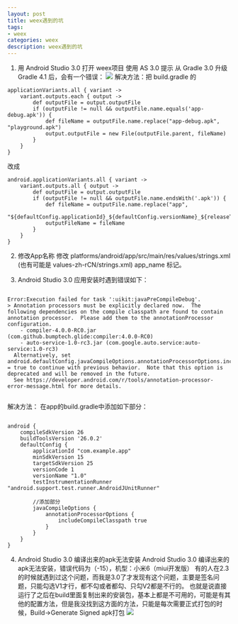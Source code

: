 ```yaml
---
layout: post
title: weex遇到的坑
tags:
- weex
categories: weex
description: weex遇到的坑
---
```


<!-- more -->
1. 用 Android Studio 3.0 打开 weex项目
使用 AS 3.0 提示 从 Gradle 3.0 升级 Gradle 4.1 后，会有一个错误：
![](http://liuguixue.com/media/15103142540628/15125788051561.jpg)
解决方法：把 build.gradle 的
```
applicationVariants.all { variant ->
    variant.outputs.each { output ->
        def outputFile = output.outputFile
        if (outputFile != null && outputFile.name.equals('app-debug.apk')) {
            def fileName = outputFile.name.replace("app-debug.apk", "playground.apk")
            output.outputFile = new File(outputFile.parent, fileName)
        }
    }
}
```
改成
```
android.applicationVariants.all { variant ->
    variant.outputs.all { output ->
        def outputFile = output.outputFile
        if (outputFile != null && outputFile.name.endsWith('.apk')) {
            def fileName = outputFile.name.replace("app", 
                    "${defaultConfig.applicationId}_${defaultConfig.versionName}_${releaseTime()}")
            outputFileName = fileName
        }
    }
}
```
2. 修改App名称
修改 platforms/android/app/src/main/res/values/strings.xml (也有可能是 values-zh-rCN/strings.xml) app_name 标记。

3. Android Studio 3.0 应用安装时遇到错误如下：

```

Error:Execution failed for task ':uikit:javaPreCompileDebug'.
> Annotation processors must be explicitly declared now.  The following dependencies on the compile classpath are found to contain annotation processor.  Please add them to the annotationProcessor configuration.
    - compiler-4.0.0-RC0.jar (com.github.bumptech.glide:compiler:4.0.0-RC0)
    - auto-service-1.0-rc3.jar (com.google.auto.service:auto-service:1.0-rc3)
  Alternatively, set android.defaultConfig.javaCompileOptions.annotationProcessorOptions.includeCompileClasspath = true to continue with previous behavior.  Note that this option is deprecated and will be removed in the future.
  See https://developer.android.com/r/tools/annotation-processor-error-message.html for more details.
  
```


解决方法： 
在app的build.gradle中添加如下部分：

```

android {
    compileSdkVersion 26
    buildToolsVersion '26.0.2'
    defaultConfig {
        applicationId "com.example.app"
        minSdkVersion 15
        targetSdkVersion 25
        versionCode 1
        versionName "1.0"
        testInstrumentationRunner "android.support.test.runner.AndroidJUnitRunner"

        //添加部分
        javaCompileOptions {
            annotationProcessorOptions {
                includeCompileClasspath true
            }
        }
    }
}

```

4. Android Studio 3.0 编译出来的apk无法安装
Android Studio 3.0 编译出来的apk无法安装，错误代码为（-15），机型：小米6（miui开发版）
有的人在2.3的时候就遇到过这个问题，而我是3.0了才发现有这个问题，主要是签名问题，只能勾选V1才行，都不勾或者都勾、只勾V2都是不行的。
也就是说直接运行了之后在build里面复制出来的安装包，基本上都是不可用的，可能是有其他的配置方法，但是我没找到这方面的方法，只能是每次需要正式打包的时候，Build->Generate Signed apk打包
![](https://static.oschina.net/uploads/space/2017/1103/112014_NSlJ_1462828.png)